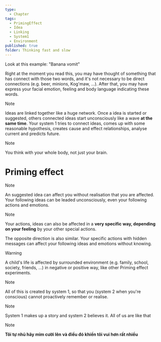```yaml
---
type:
  - Chapter
tags:
  - PrimingEffect
  - Idea
  - Linking
  - System1
  - Environment
published: true
folder: Thinking fast and slow
---
```

Look at this example: "Banana vomit"

Right at the moment you read this, you may have thought of something that has connect with those two words, and it's not necessary to be direct connections (e.g. beer, minions, Kog'maw, ...). After that, you may have express your facial emotion, feeling and body language indicating these words.

>[!note]
>Ideas are linked together like a huge network. Once a idea is started or suggested, others connected ideas start unconsciously like a wave **at the same time**. Your system 1 tries to connect ideas, comes up with some reasonable hypothesis, creates cause and effect relationships, analyse current and predicts future.

>[!note]
>You think with your whole body, not just your brain.

# Priming effect

>[!note]
>An suggested idea can affect you without realisation that you are affected. Your following ideas can be leaded unconsciously, even your following actions and emotions.
>

>[!note]
>Your actions, ideas can also be affected in a **very specific way, depending on your feeling** by your other special actions. 

The opposite direction is also similar. Your specific actions with hidden messages can affect your following ideas and emotions without knowing.

>[!warning]
>A child's life is affected by surrounded environment (e.g. family, school, society, friends, ...) in negative or positive way, like other Priming effect experiments.

>[!note]
>All of this is created by system 1, so that you (system 2 when you're conscious) cannot proactively remember or realise.


>[!note]
>System 1 makes up a story and system 2 believes it. All of us are like that

>[!note]
>**Tôi tự nhủ hãy mỉm cười lên và điều đó khiến tôi vui hơn rất nhiều**


